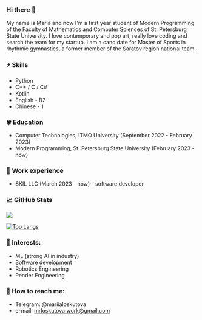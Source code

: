 ### Hi there 👋      
My name is Maria and now I'm a first year student of Modern Programming of the Faculty of Mathematics and Computer Sciences of St. Petersburg State University. I love contemporary and pop art, really love coding and search the team for my startup. I am a candidate for Master of Sports in rhythmic gymnastics, a former member of the Saratov region national team.

### ⚡ Skills
* Python
* C++ / С / С#
* Kotlin
* English - B2
* Сhinese - 1

### 🍀 Education
* Computer Technologies, ITMO University (September 2022 - February 2023)
* Modern Programming, St. Petersburg State University (February 2023 - now)

### 💜 Work experience
* SKIL LLC (March 2023 - now) - software developer

### 📈 GitHub Stats

![](https://komarev.com/ghpvc/?username=minstradamuss&color=blueviolet)

[![Top Langs](https://github-readme-stats.vercel.app/api/top-langs/?username=minstradamuss&layout=donut&theme=merko)](https://github.com/anuraghazra/github-readme-stats)


### 🌱 Interests:
- ML (strong AI in industry)
- Software development
- Robotics Engineering
- Render Engineering

### 💬 How to reach me: 
* Telegram: @mariialoskutova
* e-mail: mrloskutova.work@gmail.com
